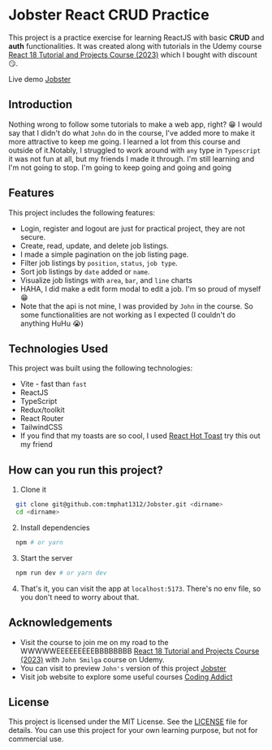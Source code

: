 # Jobster React CRUD Practice

This project is a practice exercise for learning ReactJS with basic **CRUD** and **auth** functionalities. It was created along with tutorials in the Udemy course [React 18 Tutorial and Projects Course (2023)](https://www.udemy.com/course/react-tutorial-and-projects-course/?referralCode=FEE6A921AF07E2563CEF) which I bought with discount 😏.

Live demo [Jobster](https://jobster-react-crud-practice.netlify.app/)

## Introduction
Nothing wrong to follow some tutorials to make a web app, right? 😁
I would say that I didn't do what `John` do in the course, I've added more to make it more attractive to keep me going.
I learned a lot from this course and outside of it.Notably, I struggled to work around with `any` type in `Typescript` it was not fun at all, but my friends I made it through. I'm still learning and I'm not going to stop. I'm going to keep going and going and going

## Features

This project includes the following features:

- Login, register and logout are just for practical project, they are not secure.
- Create, read, update, and delete job listings.
- I made a simple pagination on the job listing page.
- Filter job listings by `position`, `status`, `job type`.
- Sort job listings by `date` added or `name`.
- Visualize job listings with `area`, `bar`, and `line` charts
- HAHA, I did make a edit form modal to edit a job. I'm so proud of myself 😁
- Note that the api is not mine, I was provided by `John` in the course. So some functionalities are not working as I expected (I couldn't do anything HuHu 😭)

## Technologies Used

This project was built using the following technologies:

- Vite - fast than `fast`
- ReactJS
- TypeScript
- Redux/toolkit
- React Router
- TailwindCSS
- If you find that my toasts are so cool, I used [React Hot Toast](https://react-hot-toast.com/) try this out my friend

## How can you run this project?
1. Clone it
```bash
  git clone git@github.com:tmphat1312/Jobster.git <dirname>
  cd <dirname>
```

2. Install dependencies
```bash
  npm # or yarn
```

3. Start the server
```bash
  npm run dev # or yarn dev
```

4. That's it, you can visit the app at `localhost:5173`. There's no env file, so you don't need to worry about that.

## Acknowledgements

- Visit the course to join me on my road to the WWWWWEEEEEEEEEBBBBBBBB [React 18 Tutorial and Projects Course (2023)](https://www.udemy.com/course/react-tutorial-and-projects-course/?referralCode=FEE6A921AF07E2563CEF) with `John Smilga` course on Udemy.
- You can visit to preview `John's` version of this project [Jobster](https://jobster-react.netlify.app/)
- Visit job website to explore some useful courses [Coding Addict](https://codingaddict.courses/)

## License

This project is licensed under the MIT License. See the [LICENSE](LICENSE) file for details.
You can use this project for your own learning purpose, but not for commercial use.
